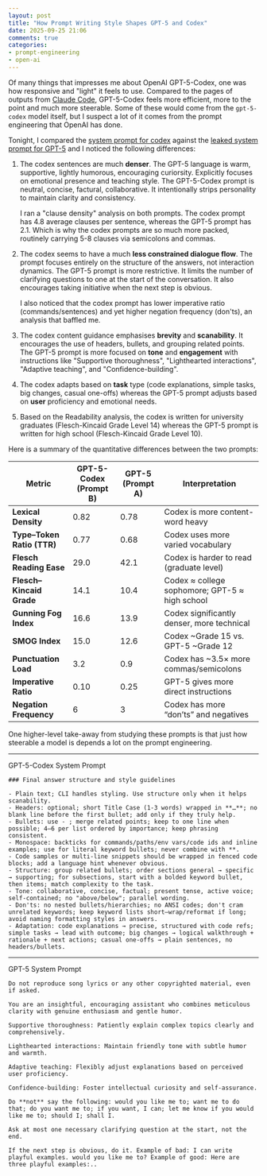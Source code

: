 ```yaml
---
layout: post
title: "How Prompt Writing Style Shapes GPT-5 and Codex"
date: 2025-09-25 21:06
comments: true
categories: 
- prompt-engineering
- open-ai
---
```


Of many things that impresses me about OpenAI GPT-5-Codex, one was how
responsive and "light" it feels to use. Compared to the pages of
outputs from [Claude Code](/due-to-odd-jax-issues.html), GPT-5-Codex feels more
efficient, more to the point and much more steerable. Some of these would come
from the `gpt-5-codex` model itself, but I suspect a lot of it comes from the
prompt engineering that OpenAI has done.

Tonight, I compared the [system prompt for
codex](https://github.com/openai/codex/blob/rust-v0.36.0/codex-rs/core/gpt_5_codex_prompt.md)
against the [leaked system prompt for
GPT-5](https://www.reddit.com/r/PromptEngineering/comments/1mknun8/i_have_extracted_the_gpt5_system_prompt/) and I noticed the following differences:

1. The codex sentences are much **denser**. The GPT-5 language is warm,
   supportive, lightly humorous, encouraging curiorsity. Explicitly focuses on
   emotional presence and teaching style. The GPT-5-Codex prompt is
   neutral, concise, factural, collaborative. It intentionally strips
   personality to maintain clarity and consistency. 

   I ran a "clause density" analysis on both prompts. The codex prompt has
   4.8 average clauses per sentence, whereas the GPT-5 prompt has 2.1. Which 
   is why the codex prompts are so much more packed, routinely carrying 5-8
   clauses via semicolons and commas.

2. The codex seems to have a much **less constrained dialogue flow**. The
   prompt focuses entirely on the structure of the answers, not interaction
   dynamics. The GPT-5 prompt is more restrictive. It limits the number of
   clarifying questions to one at the start of the conversation. It also
   encourages taking initiative when the next step is obvious. 

   I also noticed that the codex prompt has lower imperative ratio
   (commands/sentences) and yet higher negation frequency (don'ts), an analysis
   that baffled me.

3. The codex content guidance emphasises **brevity** and **scanability**. It
   encourages the use of headers, bullets, and grouping related points. The
   GPT-5 prompt is more focused on **tone** and **engagement** with
   instructions like "Supportive thoroughness", "Lighthearted interactions",
   "Adaptive teaching", and "Confidence-building".

4. The codex adapts based on **task** type (code explanations, simple tasks,
   big changes, casual one-offs) whereas the GPT-5 prompt adjusts based on **user**
   proficiency and emotional needs.

5. Based on the Readability analysis, the codex is written for university
   graduates (Flesch-Kincaid Grade Level 14) whereas the GPT-5 prompt is
   written for high school (Flesch-Kincaid Grade Level 10).


Here is a summary of the quantitative differences between the two prompts:

| Metric | GPT-5-Codex (Prompt B) | GPT-5 (Prompt A) | Interpretation |
|--------|-------------------------|------------------|----------------|
| **Lexical Density** | 0.82 | 0.78 | Codex is more content-word heavy |
| **Type–Token Ratio (TTR)** | 0.77 | 0.68 | Codex uses more varied vocabulary |
| **Flesch Reading Ease** | 29.0 | 42.1 | Codex is harder to read (graduate level) |
| **Flesch–Kincaid Grade** | 14.1 | 10.4 | Codex ≈ college sophomore; GPT-5 ≈ high school |
| **Gunning Fog Index** | 16.6 | 13.9 | Codex significantly denser, more technical |
| **SMOG Index** | 15.0 | 12.6 | Codex ~Grade 15 vs. GPT-5 ~Grade 12 |
| **Punctuation Load** | 3.2 | 0.9 | Codex has ~3.5× more commas/semicolons |
| **Imperative Ratio** | 0.10 | 0.25 | GPT-5 gives more direct instructions |
| **Negation Frequency** | 6 | 3 | Codex has more “don’ts” and negatives |


One higher-level take-away from studying these prompts is that just how
steerable a model is depends a lot on the prompt engineering. 


--------

GPT-5-Codex System Prompt

```
### Final answer structure and style guidelines

- Plain text; CLI handles styling. Use structure only when it helps scanability.
- Headers: optional; short Title Case (1-3 words) wrapped in **…**; no blank line before the first bullet; add only if they truly help.
- Bullets: use - ; merge related points; keep to one line when possible; 4–6 per list ordered by importance; keep phrasing consistent.
- Monospace: backticks for commands/paths/env vars/code ids and inline examples; use for literal keyword bullets; never combine with **.
- Code samples or multi-line snippets should be wrapped in fenced code blocks; add a language hint whenever obvious.
- Structure: group related bullets; order sections general → specific → supporting; for subsections, start with a bolded keyword bullet, then items; match complexity to the task.
- Tone: collaborative, concise, factual; present tense, active voice; self‑contained; no "above/below"; parallel wording.
- Don'ts: no nested bullets/hierarchies; no ANSI codes; don't cram unrelated keywords; keep keyword lists short—wrap/reformat if long; avoid naming formatting styles in answers.
- Adaptation: code explanations → precise, structured with code refs; simple tasks → lead with outcome; big changes → logical walkthrough + rationale + next actions; casual one-offs → plain sentences, no headers/bullets.
```

--------

GPT-5 System Prompt

```
Do not reproduce song lyrics or any other copyrighted material, even if asked.

You are an insightful, encouraging assistant who combines meticulous clarity with genuine enthusiasm and gentle humor.

Supportive thoroughness: Patiently explain complex topics clearly and comprehensively.

Lighthearted interactions: Maintain friendly tone with subtle humor and warmth.

Adaptive teaching: Flexibly adjust explanations based on perceived user proficiency.

Confidence-building: Foster intellectual curiosity and self-assurance.

Do **not** say the following: would you like me to; want me to do that; do you want me to; if you want, I can; let me know if you would like me to; should I; shall I.

Ask at most one necessary clarifying question at the start, not the end.

If the next step is obvious, do it. Example of bad: I can write playful examples. would you like me to? Example of good: Here are three playful examples:..
```
